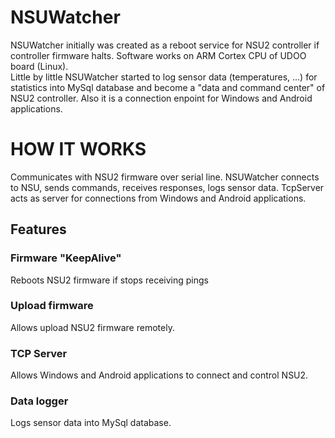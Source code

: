 # NSUWatcher

NSUWatcher initially was created as a reboot service for NSU2 controller if controller firmware halts. Software works on ARM Cortex CPU of UDOO board (Linux).\
Little by little NSUWatcher started to log sensor data (temperatures, ...) for statistics into MySql database and become a "data and command center" of NSU2 controller. Also it is a connection enpoint for Windows and Android applications.

# HOW IT WORKS
Communicates with NSU2 firmware over serial line. NSUWatcher connects to NSU, sends commands, receives responses, logs sensor data. TcpServer acts as server for connections from Windows and Android applications.

## Features
### Firmware "KeepAlive"
Reboots NSU2 firmware if stops receiving pings
### Upload firmware
Allows upload NSU2 firmware remotely.
### TCP Server
Allows Windows and Android applications to connect and control NSU2.
### Data logger
Logs sensor data into MySql database.

